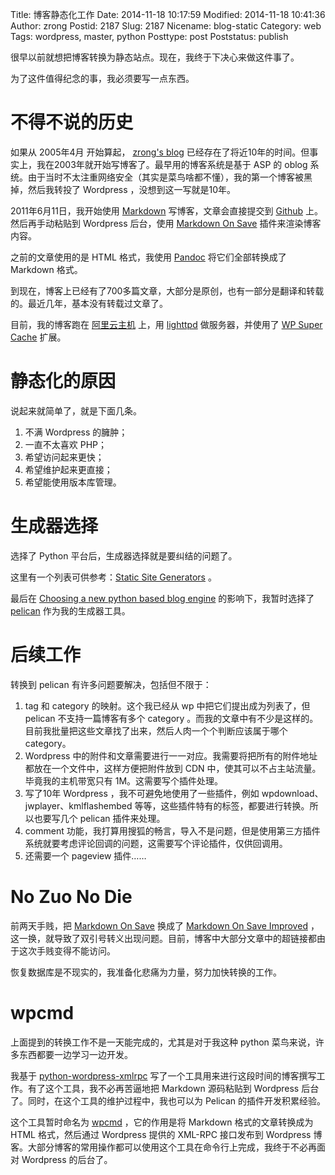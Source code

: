 Title: 博客静态化工作
Date: 2014-11-18 10:17:59
Modified: 2014-11-18 10:41:36
Author: zrong
Postid: 2187
Slug: 2187
Nicename: blog-static
Category: web
Tags: wordpress, master, python
Posttype: post
Poststatus: publish

很早以前就想把博客转换为静态站点。现在，我终于下决心来做这件事了。

为了这件值得纪念的事，我必须要写一点东西。

# 不得不说的历史

如果从 2005年4月 开始算起， [zrong's blog][1] 已经存在了将近10年的时间。但事实上，我在2003年就开始写博客了。最早用的博客系统是基于 ASP 的 oblog 系统。由于当时不太注重网络安全（其实是菜鸟啥都不懂），我的第一个博客被黑掉，然后我转投了 Wordpress ，没想到这一写就是10年。

2011年6月11日，我开始使用 [Markdown][3] 写博客，文章会直接提交到 [Github][2] 上。然后再手动粘贴到 Wordpress 后台，使用 [Markdown On Save][4] 插件来渲染博客内容。

之前的文章使用的是 HTML 格式，我使用 [Pandoc][13] 将它们全部转换成了 Markdown 格式。

到现在，博客上已经有了700多篇文章，大部分是原创，也有一部分是翻译和转载的。最近几年，基本没有转载过文章了。

目前，我的博客跑在 [阿里云主机][5] 上，用 [lighttpd][6] 做服务器，并使用了 [WP Super Cache][7] 扩展。<!--more-->

# 静态化的原因

说起来就简单了，就是下面几条。

1. 不满 Wordpress 的臃肿；
2. 一直不太喜欢 PHP；
3. 希望访问起来更快；
4. 希望维护起来更直接；
5. 希望能使用版本库管理。

# 生成器选择

选择了 Python 平台后，生成器选择就是要纠结的问题了。

这里有一个列表可供参考：[Static Site Generators][8] 。

最后在 [Choosing a new python based blog engine][9] 的影响下，我暂时选择了 [pelican][10] 作为我的生成器工具。

# 后续工作

转换到 pelican 有许多问题要解决，包括但不限于：

1. tag 和 category 的映射。这个我已经从 wp 中把它们提出成为列表了，但 pelican 不支持一篇博客有多个 category 。而我的文章中有不少是这样的。目前我批量把这些文章找了出来，然后人肉一个个判断应该属于哪个 category。
2. Wordpress 中的附件和文章需要进行一一对应。我需要将把所有的附件地址都放在一个文件中，这样方便把附件放到 CDN 中，使其可以不占主站流量。毕竟我的主机带宽只有 1M。这需要写个插件处理。
3. 写了10年 Wordpress ，我不可避免地使用了一些插件，例如 wpdownload、jwplayer、kmlflashembed 等等，这些插件特有的标签，都要进行转换。所以也要写几个 pelican 插件来处理。
4. comment 功能，我打算用搜狐的畅言，导入不是问题，但是使用第三方插件系统就要考虑评论回调的问题，这需要写个评论插件，仅供回调用。
5. 还需要一个 pageview 插件…… 

# No Zuo No Die

前两天手贱，把 [Markdown On Save][4] 换成了 [Markdown On Save Improved][11] ，这一换，就导致了双引号转义出现问题。目前，博客中大部分文章中的超链接都由于这次手贱变得不能访问。

恢复数据库是不现实的，我准备化悲痛为力量，努力加快转换的工作。

# wpcmd

上面提到的转换工作不是一天能完成的，尤其是对于我这种 python 菜鸟来说，许多东西都要一边学习一边开发。

我基于 [python-wordpress-xmlrpc][12] 写了一个工具用来进行这段时间的博客撰写工作。有了这个工具，我不必再苦逼地把 Markdown 源码粘贴到 Wordpress 后台了。同时，在这个工具的维护过程中，我也可以为 Pelican 的插件开发积累经验。

这个工具暂时命名为 [wpcmd][14] ，它的作用是将 Markdown 格式的文章转换成为 HTML 格式，然后通过 Wordpress 提供的 XML-RPC 接口发布到 Wordpress 博客。大部分博客的常用操作都可以使用这个工具在命令行上完成，我终于不必再面对 Wordpress 的后台了。

[1]: http://zengrong.net
[2]: http://github.com/zrong/blog
[3]: http://daringfireball.net/projects/markdown/
[4]: https://wordpress.org/plugins/markdown-on-save/
[5]: http://zengrong.net/post/1735.htm
[6]: http://www.lighttpd.net/
[7]: https://wordpress.org/plugins/wp-super-cache/
[8]: https://staticsitegenerators.net/
[9]: http://pydanny.com/choosing-a-new-python-based-blog-engine.html
[10]: http://pelican.readthedocs.org/
[11]: https://wordpress.org/plugins/markdown-on-save-improved/
[12]: http://python-wordpress-xmlrpc.readthedocs.org/
[13]: http://johnmacfarlane.net/pandoc/
[14]: http://github.com/zrong/blog/tree/master/wpcmd/
